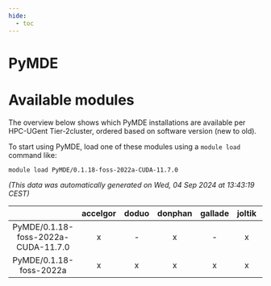 ```yaml
---
hide:
  - toc
---
```


PyMDE
=====

# Available modules


The overview below shows which PyMDE installations are available per HPC-UGent Tier-2cluster, ordered based on software version (new to old).

To start using PyMDE, load one of these modules using a `module load` command like:

```shell
module load PyMDE/0.1.18-foss-2022a-CUDA-11.7.0
```

*(This data was automatically generated on Wed, 04 Sep 2024 at 13:43:19 CEST)*  

| |accelgor|doduo|donphan|gallade|joltik|shinx|skitty|
| :---: | :---: | :---: | :---: | :---: | :---: | :---: | :---: |
|PyMDE/0.1.18-foss-2022a-CUDA-11.7.0|x|-|x|-|x|-|-|
|PyMDE/0.1.18-foss-2022a|x|x|x|x|x|-|x|

